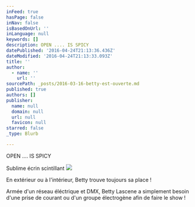 ```yaml
---
inFeed: true
hasPage: false
inNav: false
isBasedOnUrl: ''
inLanguage: null
keywords: []
description: OPEN .... IS SPICY
datePublished: '2016-04-24T21:13:36.436Z'
dateModified: '2016-04-24T21:13:33.093Z'
title: ''
author:
  - name: ''
    url: ''
sourcePath: _posts/2016-03-16-betty-est-ouverte.md
published: true
authors: []
publisher:
  name: null
  domain: null
  url: null
  favicon: null
starred: false
_type: Blurb

---
```

OPEN .... IS SPICY

Sublime écrin scintillant
![](https://s3-us-west-2.amazonaws.com/the-grid-img/p/176583d799ae145a7cea323e80d2726ff1e22c89.jpg)

En extérieur ou à l'intérieur, Betty trouve toujours sa place !

Armée d'un réseau éléctrique et DMX, Betty Lascene a simplement besoin d'une prise de courant ou d'un groupe électrogène afin de faire le show !